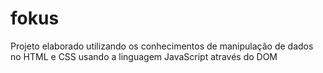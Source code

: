 # fokus
Projeto elaborado utilizando os conhecimentos de manipulação de dados no HTML e CSS usando a linguagem JavaScript através do DOM
